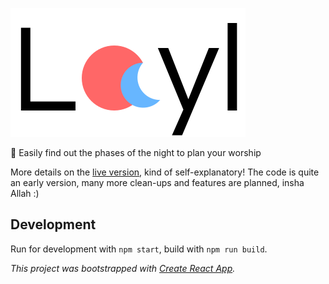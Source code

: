 ![logo](./src/logo.svg)

🌙 Easily find out the phases of the night to plan your worship

More details on the [live version](https://layl.navedislam.com), kind of self-explanatory! The code is quite an early version, many more clean-ups and features are planned, insha Allah :)

## Development

Run for development with `npm start`, build with `npm run build`. 

*This project was bootstrapped with [Create React App](https://github.com/facebook/create-react-app).*


